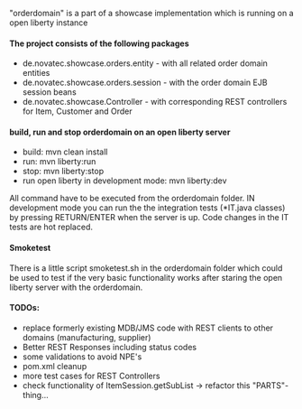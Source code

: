 "orderdomain" is a part of a showcase implementation which is running on a open liberty instance

#### The project consists of the following packages

- de.novatec.showcase.orders.entity - with all related order domain entities
- de.novatec.showcase.orders.session - with the order domain EJB session beans
- de.novatec.showcase.Controller - with corresponding REST controllers for Item, Customer and Order

#### build, run and stop orderdomain on an open liberty server
- build: mvn clean install
- run: mvn liberty:run
- stop: mvn liberty:stop
- run open liberty in development mode: mvn liberty:dev

All command have to be executed from the orderdomain folder. IN development mode you can run the the integration tests (*IT.java classes) by pressing RETURN/ENTER when the server is up. Code changes in the IT tests are hot replaced.

#### Smoketest
There is a little script smoketest.sh in the orderdomain folder which could be used to test if the very basic functionality works after staring the open liberty server with the orderdomain.

#### TODOs:

- replace formerly existing MDB/JMS code with REST clients to other domains (manufacturing, supplier)
- Better REST Responses including status codes
- some validations to avoid NPE's
- pom.xml cleanup
- more test cases for REST Controllers
- check functionality of ItemSession.getSubList -> refactor this "PARTS"-thing...